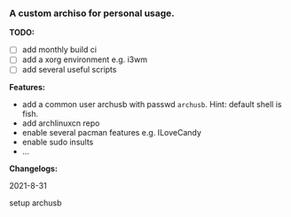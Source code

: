 ### A custom archiso for personal usage.

**TODO:**

- [ ] add monthly build ci
- [ ] add a xorg environment e.g. i3wm
- [ ] add several useful scripts

**Features:**

- add a common user archusb with passwd `archusb`. Hint: default shell is fish.
- add archlinuxcn repo
- enable several pacman features e.g. ILoveCandy
- enable sudo insults
- ...

**Changelogs:**

2021-8-31

setup archusb
